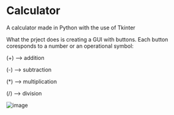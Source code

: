 # Calculator
A calculator made in Python with the use of Tkinter

What the prject does is creating a GUI with buttons. Each button coresponds to a number or an operational symbol:

(+) --> addition

(-) --> subtraction

(*) --> multiplication

(/) --> division

![image](https://github.com/DimosZigi/Calculator/assets/151669315/3eabe2a5-5590-4894-a121-a33537704276)

